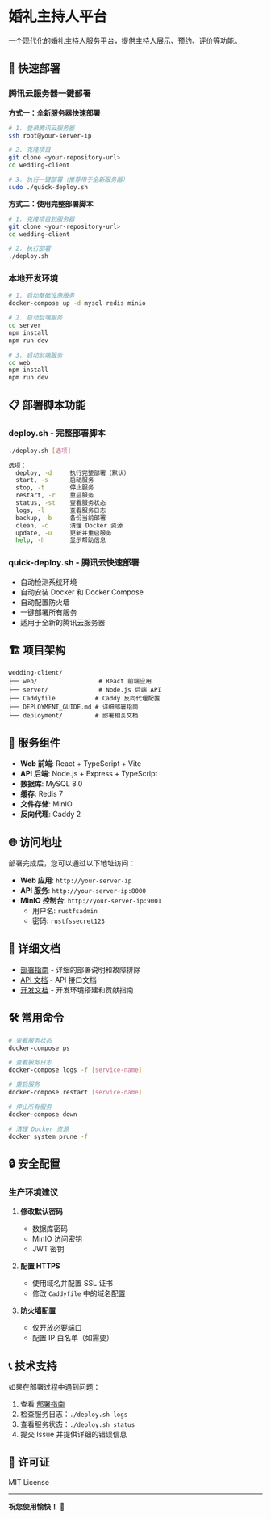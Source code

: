 # 婚礼主持人平台

一个现代化的婚礼主持人服务平台，提供主持人展示、预约、评价等功能。

## 🚀 快速部署

### 腾讯云服务器一键部署

**方式一：全新服务器快速部署**
```bash
# 1. 登录腾讯云服务器
ssh root@your-server-ip

# 2. 克隆项目
git clone <your-repository-url>
cd wedding-client

# 3. 执行一键部署（推荐用于全新服务器）
sudo ./quick-deploy.sh
```

**方式二：使用完整部署脚本**
```bash
# 1. 克隆项目到服务器
git clone <your-repository-url>
cd wedding-client

# 2. 执行部署
./deploy.sh
```

### 本地开发环境

```bash
# 1. 启动基础设施服务
docker-compose up -d mysql redis minio

# 2. 启动后端服务
cd server
npm install
npm run dev

# 3. 启动前端服务
cd web
npm install
npm run dev
```

## 📋 部署脚本功能

### deploy.sh - 完整部署脚本
```bash
./deploy.sh [选项]

选项：
  deploy, -d     执行完整部署（默认）
  start, -s      启动服务
  stop, -t       停止服务
  restart, -r    重启服务
  status, -st    查看服务状态
  logs, -l       查看服务日志
  backup, -b     备份当前部署
  clean, -c      清理 Docker 资源
  update, -u     更新并重启服务
  help, -h       显示帮助信息
```

### quick-deploy.sh - 腾讯云快速部署
- 自动检测系统环境
- 自动安装 Docker 和 Docker Compose
- 自动配置防火墙
- 一键部署所有服务
- 适用于全新的腾讯云服务器

## 🏗️ 项目架构

```
wedding-client/
├── web/                 # React 前端应用
├── server/              # Node.js 后端 API
├── Caddyfile           # Caddy 反向代理配置
├── DEPLOYMENT_GUIDE.md # 详细部署指南
└── deployment/         # 部署相关文档
```

## 🔧 服务组件

- **Web 前端**: React + TypeScript + Vite
- **API 后端**: Node.js + Express + TypeScript
- **数据库**: MySQL 8.0
- **缓存**: Redis 7
- **文件存储**: MinIO
- **反向代理**: Caddy 2

## 🌐 访问地址

部署完成后，您可以通过以下地址访问：

- **Web 应用**: `http://your-server-ip`
- **API 服务**: `http://your-server-ip:8000`
- **MinIO 控制台**: `http://your-server-ip:9001`
  - 用户名: `rustfsadmin`
  - 密码: `rustfssecret123`

## 📖 详细文档

- [部署指南](./DEPLOYMENT_GUIDE.md) - 详细的部署说明和故障排除
- [API 文档](./docs/) - API 接口文档
- [开发文档](./docs/) - 开发环境搭建和贡献指南

## 🛠️ 常用命令

```bash
# 查看服务状态
docker-compose ps

# 查看服务日志
docker-compose logs -f [service-name]

# 重启服务
docker-compose restart [service-name]

# 停止所有服务
docker-compose down

# 清理 Docker 资源
docker system prune -f
```

## 🔒 安全配置

### 生产环境建议

1. **修改默认密码**
   - 数据库密码
   - MinIO 访问密钥
   - JWT 密钥

2. **配置 HTTPS**
   - 使用域名并配置 SSL 证书
   - 修改 `Caddyfile` 中的域名配置

3. **防火墙配置**
   - 仅开放必要端口
   - 配置 IP 白名单（如需要）

## 📞 技术支持

如果在部署过程中遇到问题：

1. 查看 [部署指南](./DEPLOYMENT_GUIDE.md)
2. 检查服务日志：`./deploy.sh logs`
3. 查看服务状态：`./deploy.sh status`
4. 提交 Issue 并提供详细的错误信息

## 📄 许可证

MIT License

---

**祝您使用愉快！** 🎉